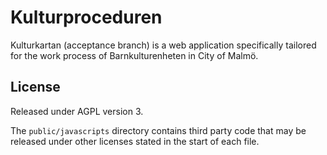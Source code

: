 # Kulturproceduren

Kulturkartan (acceptance branch) is a web application specifically tailored for the work process
of Barnkulturenheten in City of Malmö.

## License

Released under AGPL version 3.

The `public/javascripts` directory contains third party code that may be
released under other licenses stated in the start of each file.

